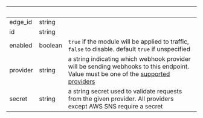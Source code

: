 <!-- Code generated for API Clients. DO NOT EDIT. -->

| &nbsp;   | &nbsp;  | &nbsp;                                                                                                                                                            |
| -------- | ------- | ----------------------------------------------------------------------------------------------------------------------------------------------------------------- |
| edge_id  | string  |                                                                                                                                                                   |
| id       | string  |                                                                                                                                                                   |
| enabled  | boolean | `true` if the module will be applied to traffic, `false` to disable. default `true` if unspecified                                                                |
| provider | string  | a string indicating which webhook provider will be sending webhooks to this endpoint. Value must be one of the [supported providers](/http/webhook-verification/) |
| secret   | string  | a string secret used to validate requests from the given provider. All providers except AWS SNS require a secret                                                  |
